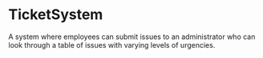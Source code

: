 # TicketSystem
A system where employees can submit issues to an administrator who can look through a table of issues with varying levels of urgencies.
